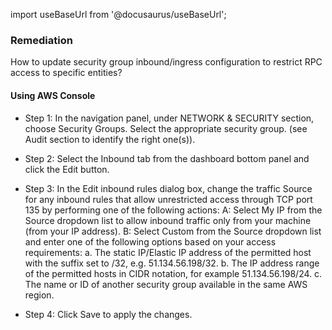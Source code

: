 import useBaseUrl from '@docusaurus/useBaseUrl';

### Remediation
How to update security group inbound/ingress configuration to restrict RPC access to specific entities?

#### Using AWS Console

- Step 1: In the navigation panel, under NETWORK & SECURITY section, choose Security Groups. Select the appropriate security group.
		(see Audit section to identify the right one(s)).

- Step 2: Select the Inbound tab from the dashboard bottom panel and click the Edit button.

- Step 3: In the Edit inbound rules dialog box, change the traffic Source for any inbound rules that allow unrestricted access through TCP port 135 by performing one of the following actions:
	 A: Select My IP from the Source dropdown list to allow inbound traffic only from your machine (from your IP address).
	 B: Select Custom from the Source dropdown list and enter one of the following options based on your access requirements:
		a. The static IP/Elastic IP address of the permitted host with the suffix set to /32, e.g. 51.134.56.198/32.
		b. The IP address range of the permitted hosts in CIDR notation, for example 51.134.56.198/24.
		c. The name or ID of another security group available in the same AWS region.

- Step 4: Click Save to apply the changes.